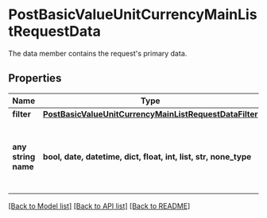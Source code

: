 # PostBasicValueUnitCurrencyMainListRequestData

The data member contains the request's primary data.

## Properties
Name | Type | Description | Notes
------------ | ------------- | ------------- | -------------
**filter** | [**PostBasicValueUnitCurrencyMainListRequestDataFilter**](PostBasicValueUnitCurrencyMainListRequestDataFilter.md) |  | [optional] 
**any string name** | **bool, date, datetime, dict, float, int, list, str, none_type** | any string name can be used but the value must be the correct type | [optional]

[[Back to Model list]](../README.md#documentation-for-models) [[Back to API list]](../README.md#documentation-for-api-endpoints) [[Back to README]](../README.md)


